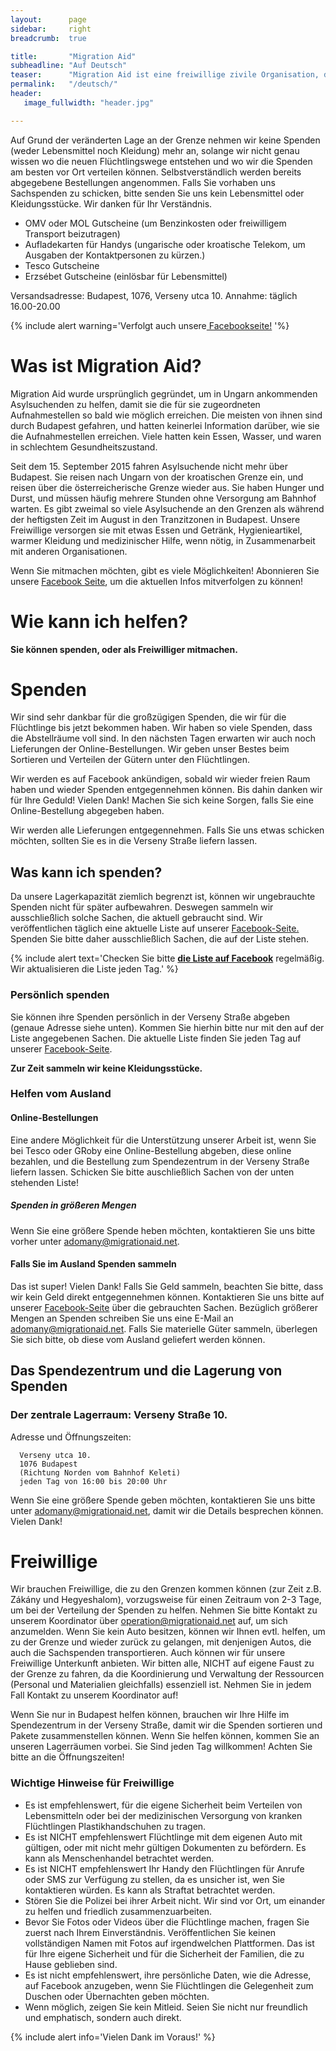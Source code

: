 ```yaml
---
layout:      page
sidebar:     right
breadcrumb:  true

title:       "Migration Aid"
subheadline: "Auf Deutsch"
teaser:      "Migration Aid ist eine freiwillige zivile Organisation, die den nach Ungarn kommenden Flüchtlingen hilft, die Flüchtlingslager zu erreichen oder weiterzufahren."
permalink:   "/deutsch/"
header:
   image_fullwidth: "header.jpg"

---
```


Auf Grund  der veränderten Lage an der Grenze nehmen wir  keine Spenden (weder Lebensmittel noch Kleidung) mehr  an, solange wir nicht genau wissen wo die neuen Flüchtlingswege entstehen und wo wir die Spenden am besten vor Ort verteilen können. Selbstverständlich werden bereits abgegebene Bestellungen angenommen. Falls Sie vorhaben uns Sachspenden zu schicken, bitte senden Sie uns kein Lebensmittel oder Kleidungsstücke. Wir danken für Ihr Verständnis.

- OMV oder MOL Gutscheine (um Benzinkosten oder freiwilligem Transport beizutragen)
- Aufladekarten für  Handys (ungarische oder kroatische Telekom, um Ausgaben der Kontaktpersonen zu kürzen.)
- Tesco Gutscheine
- Erzsébet Gutscheine (einlösbar für Lebensmittel)

Versandsadresse:
    Budapest, 1076, Verseny utca 10. 
    Annahme: täglich 16.00-20.00 

{% include alert warning='Verfolgt auch unsere<a href="https://www.facebook.com/migrationaidhungary"> Facebookseite!</a> '%}

# Was ist Migration Aid? 

Migration Aid wurde ursprünglich gegründet, um in Ungarn ankommenden Asylsuchenden zu helfen, damit sie die für sie zugeordneten Aufnahmestellen so bald wie möglich erreichen. Die meisten von ihnen sind durch Budapest gefahren, und hatten keinerlei Information darüber, wie sie die Aufnahmestellen erreichen. Viele hatten kein Essen, Wasser, und waren in schlechtem Gesundheitszustand. 

Seit dem 15. September 2015 fahren Asylsuchende nicht mehr über Budapest. Sie reisen nach Ungarn von der kroatischen Grenze ein, und reisen über die österreicherische Grenze wieder aus. Sie haben Hunger und Durst, und müssen häufig mehrere Stunden ohne Versorgung am Bahnhof warten. Es gibt zweimal so viele Asylsuchende an den Grenzen als während der heftigsten Zeit im August in den Tranzitzonen in Budapest. Unsere Freiwillige versorgen sie mit etwas Essen und Getränk, Hygienieartikel, warmer Kleidung und medizinischer Hilfe, wenn nötig, in Zusammenarbeit mit anderen Organisationen. 

Wenn Sie mitmachen möchten, gibt es viele Möglichkeiten! Abonnieren Sie unsere [Facebook Seite](https://www.facebook.com/migrationaidhungary), um die aktuellen Infos mitverfolgen zu können!

# Wie kann ich helfen?

**Sie können spenden, oder als Freiwilliger mitmachen.**

# Spenden

Wir sind sehr dankbar für die großzügigen Spenden, die wir für die Flüchtlinge bis jetzt bekommen haben. Wir haben so viele Spenden, dass die Abstellräume voll sind. In den nächsten Tagen erwarten wir auch noch Lieferungen der Online-Bestellungen. Wir geben unser Bestes beim Sortieren und Verteilen der Gütern unter den Flüchtlingen.

Wir werden es auf Facebook ankündigen, sobald wir wieder freien Raum haben und wieder Spenden entgegennehmen können. Bis dahin danken wir für Ihre Geduld! Vielen Dank! Machen Sie sich keine Sorgen, falls Sie eine Online-Bestellung abgegeben haben. 

Wir werden alle Lieferungen entgegennehmen. Falls Sie uns etwas schicken möchten, sollten Sie es in die Verseny Straße liefern lassen.

## Was kann ich spenden? 

Da unsere Lagerkapazität ziemlich begrenzt ist, können wir ungebrauchte Spenden nicht für später aufbewahren. Deswegen sammeln wir ausschließlich solche Sachen, die aktuell gebraucht sind. Wir veröffentlichen täglich eine aktuelle Liste auf unserer [Facebook-Seite.](https://www.facebook.com/migrationaidhungary) Spenden Sie bitte daher ausschließlich Sachen, die auf der Liste stehen. 

{% include alert text='Checken Sie bitte <a href="https://www.facebook.com/migrationaidhungary"><b>die Liste auf Facebook</b></a> regelmäßig. Wir aktualisieren die Liste jeden Tag.' %}


### Persönlich spenden

Sie können ihre Spenden persönlich in der Verseny Straße abgeben (genaue Adresse siehe unten). Kommen Sie hierhin bitte nur mit den auf der Liste angegebenen Sachen. Die aktuelle Liste finden Sie jeden Tag auf unserer [Facebook-Seite](https://www.facebook.com/migrationaidhungary).

**Zur Zeit sammeln wir keine Kleidungsstücke.**

### **Helfen vom Ausland**

#### Online-Bestellungen 

Eine andere Möglichkeit für die Unterstützung unserer Arbeit ist, wenn Sie bei Tesco oder GRoby eine Online-Bestellung abgeben, diese online bezahlen, und die Bestellung zum Spendezentrum in der Verseny Straße liefern lassen. Schicken Sie bitte auschließlich Sachen von der unten stehenden Liste!

##### Spenden in größeren Mengen

Wenn Sie eine größere Spende heben möchten, kontaktieren Sie uns bitte vorher unter adomany@migrationaid.net.

#### Falls Sie im Ausland Spenden sammeln

Das ist super! Vielen Dank! 
Falls Sie Geld sammeln, beachten Sie bitte, dass wir kein Geld direkt entgegennehmen können. Kontaktieren Sie uns bitte auf unserer [Facebook-Seite](https://www.facebook.com/migrationaidhungary) über die gebrauchten Sachen. Bezüglich größerer Mengen an Spenden schreiben Sie uns eine E-Mail an adomany@migrationaid.net.
Falls Sie materielle Güter sammeln, überlegen Sie sich bitte, ob diese vom Ausland geliefert werden können. 


## Das Spendezentrum und die Lagerung von Spenden

### **Der zentrale Lagerraum: Verseny Straße 10.**

Adresse und Öffnungszeiten:

      Verseny utca 10.
      1076 Budapest 
      (Richtung Norden vom Bahnhof Keleti)
      jeden Tag von 16:00 bis 20:00 Uhr 

Wenn Sie eine größere Spende geben möchten, kontaktieren Sie uns bitte unter adomany@migrationaid.net, damit wir die Details besprechen können. Vielen Dank!


# **Freiwillige**
Wir brauchen Freiwillige, die zu den Grenzen kommen können (zur Zeit z.B. Zákány und Hegyeshalom), vorzugsweise für einen Zeitraum von 2-3 Tage, um bei der Verteilung der Spenden zu helfen. Nehmen Sie bitte Kontakt zu unserem Koordinator über operation@migrationaid.net auf, um sich anzumelden. Wenn Sie kein Auto besitzen, können wir Ihnen evtl. helfen, um zu der Grenze und wieder zurück zu gelangen, mit denjenigen Autos, die auch die Sachspenden transportieren. Auch können wir für unsere Freiwillige Unterkunft anbieten. 
Wir bitten alle, NICHT auf eigene Faust zu der Grenze zu fahren, da die Koordinierung und Verwaltung der Ressourcen (Personal und Materialien gleichfalls) essenziell ist. Nehmen Sie in jedem Fall Kontakt zu unserem Koordinator auf!

Wenn Sie nur in Budapest helfen können, brauchen wir Ihre Hilfe im Spendezentrum in der Verseny Straße, damit wir die Spenden sortieren und Pakete zusammenstellen können. Wenn Sie helfen können, kommen Sie an unseren Lagerräumen vorbei. Sie Sind jeden Tag willkommen! Achten Sie bitte an die Öffnungszeiten!

### **Wichtige Hinweise für Freiwillige**

- Es ist empfehlenswert, für die eigene Sicherheit beim Verteilen von Lebensmitteln oder bei der medizinischen Versorgung von kranken Flüchtlingen Plastikhandschuhen zu tragen.
- Es ist NICHT empfehlenswert Flüchtlinge mit dem eigenen Auto mit gültigen, oder mit nicht mehr gültigen Dokumenten zu befördern. Es kann als Menschenhandel betrachtet werden.
- Es ist NICHT empfehlenswert Ihr Handy den Flüchtlingen für Anrufe oder SMS zur Verfügung zu stellen, da es unsicher ist, wen Sie kontaktieren würden. Es kann als Straftat betrachtet werden.
- Stören Sie die Polizei bei ihrer Arbeit nicht. Wir sind vor Ort, um einander zu helfen und friedlich zusammenzuarbeiten.
- Bevor Sie Fotos oder Videos über die Flüchtlinge machen, fragen Sie zuerst nach Ihrem Einverständnis. Veröffentlichen Sie keinen vollständigen Namen mit Fotos auf irgendwelchen Plattformen. Das ist für Ihre eigene Sicherheit und für die Sicherheit der Familien, die zu Hause geblieben sind.
- Es ist nicht empfehlenswert, ihre persönliche Daten, wie die Adresse, auf Facebook anzugeben, wenn Sie Flüchtlingen die Gelegenheit zum Duschen oder Übernachten geben möchten.
- Wenn möglich, zeigen Sie kein Mitleid. Seien Sie nicht nur freundlich und emphatisch, sondern auch direkt.

{% include alert info='Vielen Dank im Voraus!' %}
